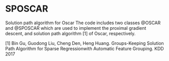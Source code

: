 # SPOSCAR
Solution path algorithm for Oscar
The code includes two classes @OSCAR and @SPOSCAR which are used to implement the proximal gradient descent, and solution path algorithm [1] of Oscar, respectively.

[1] Bin Gu, Guodong Liu, Cheng Den, Heng Huang. Groups-Keeping Solution Path Algorithm for Sparse Regressionwith Automatic Feature Grouping. KDD 2017
